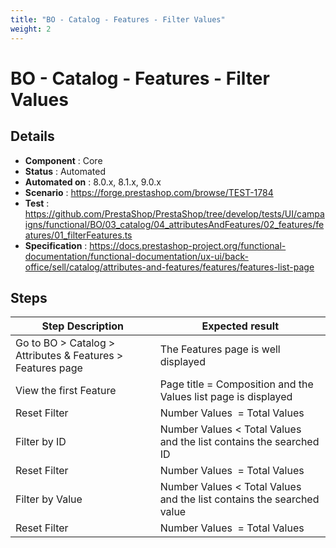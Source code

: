 ```yaml
---
title: "BO - Catalog - Features - Filter Values"
weight: 2
---
```


# BO - Catalog - Features - Filter Values
## Details
* **Component** : Core
* **Status** : Automated
* **Automated on** : 8.0.x, 8.1.x, 9.0.x
* **Scenario** : https://forge.prestashop.com/browse/TEST-1784
* **Test** : https://github.com/PrestaShop/PrestaShop/tree/develop/tests/UI/campaigns/functional/BO/03_catalog/04_attributesAndFeatures/02_features/features/01_filterFeatures.ts
* **Specification** : https://docs.prestashop-project.org/functional-documentation/functional-documentation/ux-ui/back-office/sell/catalog/attributes-and-features/features/features-list-page

## Steps
| Step Description | Expected result |
| ----- | ----- |
| Go to BO > Catalog > Attributes & Features > Features page | The Features page is well displayed |
| View the first Feature | Page title = Composition and the Values list page is displayed |
| Reset Filter | Number Values  = Total Values |
| Filter by ID | Number Values < Total Values and the list contains the searched ID |
| Reset Filter | Number Values  = Total Values |
| Filter by Value | Number Values < Total Values and the list contains the searched value |
| Reset Filter | Number Values  = Total Values |
